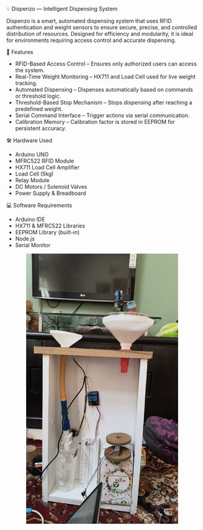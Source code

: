 💡 Dispenzo — Intelligent Dispensing System

Dispenzo is a smart, automated dispensing system that uses RFID authentication and weight sensors to ensure secure, precise, and controlled distribution of resources. Designed for efficiency and modularity, it is ideal for environments requiring access control and accurate dispensing.

🚀 Features
- RFID-Based Access Control – Ensures only authorized users can access the system.
- Real-Time Weight Monitoring – HX711 and Load Cell used for live weight tracking.
- Automated Dispensing – Dispenses automatically based on commands or threshold logic.
- Threshold-Based Stop Mechanism – Stops dispensing after reaching a predefined weight.
- Serial Command Interface – Trigger actions via serial communication.
- Calibration Memory – Calibration factor is stored in EEPROM for persistent accuracy.

🛠️ Hardware Used
- Arduino UNO
- MFRC522 RFID Module
- HX711 Load Cell Amplifier
- Load Cell (5kg)
- Relay Module
- DC Motors / Solenoid Valves
- Power Supply & Breadboard

💻 Software Requirements
- Arduino IDE
- HX711 & MFRC522 Libraries
- EEPROM Library (built-in)
- Node.js
- Serial Monitor
  
<p align="center">
  <img src="./images/1.jpeg" alt="Preview" width="400"/>
</p>





